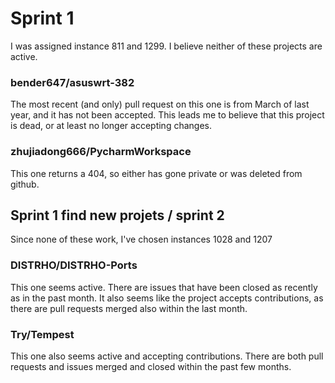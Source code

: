 # Sprint 1

I was assigned instance 811 and 1299. I believe neither of these projects are active.

### bender647/asuswrt-382

The most recent (and only) pull request on this one is from March of last year, and it has not been accepted. This leads me to believe that this project is dead, or at least no longer accepting changes.

### zhujiadong666/PycharmWorkspace

This one returns a 404, so either has gone private or was deleted from github.

## Sprint 1 find new projets / sprint 2

Since none of these work, I've chosen instances 1028 and 1207

### DISTRHO/DISTRHO-Ports

This one seems active. There are issues that have been closed as recently as in the past month. It also seems like the project accepts contributions, as there are pull requests merged also within the last month.

### Try/Tempest

This one also seems active and accepting contributions. There are both pull requests and issues merged and closed within the past few months.
